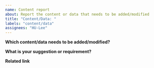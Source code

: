 ```yaml
---
name: Content report
about: Report the content or data that needs to be added/modified
title: "Content/Data: "
labels: "content/data"
assignees: "HU-Lee"
---
```


**Which content/data needs to be added/modified?**

**What is your suggestion or requirement?**

**Related link**

<!--
Please attach the right reference.
근거가 되는 정확한 자료를 같이 첨부해 주세요.
-->

<!--
Issue template for ✅Active repository
-->
